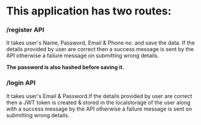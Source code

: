 <h1>This application has two routes:</h1>
<h3>/register API</h3>
<p>It takes user's Name, Password, Email & Phone no. and save the data. If the details provided by user are correct then a success message is sent by the API otherwise a failure message on submitting wrong details.</p>
<b>The password is also hashed before saving it.</b>
<h3>/login API</h3>
<p>It takes user's Email & Password.If the details provided by user are correct then a JWT token is created & stored in the localstorage of the user along with a success message by the API otherwise a failure message is sent on submitting wrong details.</p>
